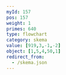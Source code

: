 ```yaml
---
myId: 157
pos: 157
weight: 1
primes: 640
type: flowchart
category: skema
value: [919,3,-1,-2]
object: [1,5,4,50,1]
redirect_from:
  - /skema.json
---
```


